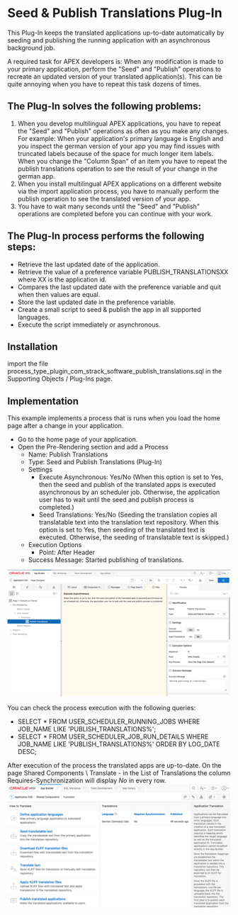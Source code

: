 # Seed & Publish Translations Plug-In
This Plug-In keeps the translated applications up-to-date automatically by seeding and publishing the running application with an asynchronous background job.

A required task for APEX developers is: When any modification is made to your primary application, perform the "Seed" and "Publish" operations to recreate an updated version of your translated application(s). This can be quite annoying when you have to repeat this task dozens of times.

## The Plug-In solves the following problems:
1. When you develop multilingual APEX applications, you have to repeat the "Seed" and "Publish" operations as often as you make any changes.
For example: When your application's primary language is English and you inspect the german version of your app you may find issues with truncated labels because of the space for much longer item labels. When you change the "Column Span" of an item you have to repeat the publish translations operation to see the result of your change in the german app.
2. When you install multilingual APEX applications on a different website via the import application process, you have to manually perform the publish operation to see the translated version of your app.
3. You have to wait many seconds until the  "Seed" and "Publish" operations are completed before you can continue with your work.

## The Plug-In process performs the following steps: 
- Retrieve the last updated date of the application.
- Retrieve the value of a preference variable PUBLISH_TRANSLATIONSXX where XX is the application id.
- Compares the last updated date with the preference variable and quit when then values are equal.
- Store the last updated date in the preference variable.
- Create a small script to seed & publish the app in all supported languages.
- Execute the script immediately or asynchronous.

## Installation
import the file process_type_plugin_com_strack_software_publish_translations.sql in the Supporting Objects / Plug-Ins page.

## Implementation
This example implements a process that is runs when you load the home page after a change in your application.
- Go to the home page of your application.
- Open the Pre-Rendering section and add a Process
  - Name: Publish Translations
  - Type: Seed and Publish Translations (Plug-In)
  - Settings
    - Execute Asynchronous: Yes/No (When this option is set to Yes, then the seed and publish of the translated apps is executed asynchronous by an scheduler job. Otherwise, the application user has to wait until the seed and publish process is completed.) 
    - Seed Translations: Yes/No (Seeding the translation copies all translatable text into the translation text repository. When this option is set to Yes, then seeding of the translated text is executed. Otherwise, the seeding of translatable text is skipped.)
  - Execution Options
    - Point: After Header
  - Success Message: Started publishing of translations. 


![Publish-Translations-Process](https://github.com/dstrack/strack-software-publish-translations-plugin/blob/main/media/Publish-Translations-Process.png)

You can check the process execution with the following queries:
- SELECT * FROM USER_SCHEDULER_RUNNING_JOBS WHERE JOB_NAME LIKE 'PUBLISH_TRANSLATIONS%';
- SELECT * FROM USER_SCHEDULER_JOB_RUN_DETAILS WHERE JOB_NAME LIKE 'PUBLISH_TRANSLATIONS%' ORDER BY LOG_DATE DESC;

After execution of the process the translated apps are up-to-date.
On the page Shared Components \ Translate - in the List of Translations the column Requires-Synchronization will display _No_ in every row.
![Translations-Requires-Synchronization](https://github.com/dstrack/strack-software-publish-translations-plugin/blob/main/media/Translations-Requires-Synchronization.png)
